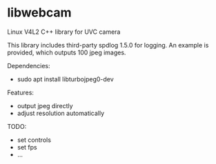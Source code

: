 # libwebcam
Linux V4L2 C++ library for UVC camera

This library includes third-party spdlog 1.5.0 for logging. An example is provided, which outputs 100 jpeg images.

Dependencies:
- sudo apt install libturbojpeg0-dev

Features:
- output jpeg directly
- adjust resolution automatically

TODO:
- set controls
- set fps
- ...
